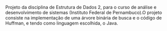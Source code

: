 Projeto da disciplina de Estrutura de Dados 2, para o curso de análise e desenvolvimento de sistemas (Instituto Federal de Pernambuco).O projeto consiste na implementação de uma árvore binária de busca e o código de Huffman, e tendo como linguagem escolhida, o Java.
